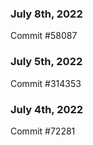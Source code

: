 ### July 8th, 2022

Commit #58087

### July 5th, 2022

Commit #314353


### July 4th, 2022

Commit #72281
